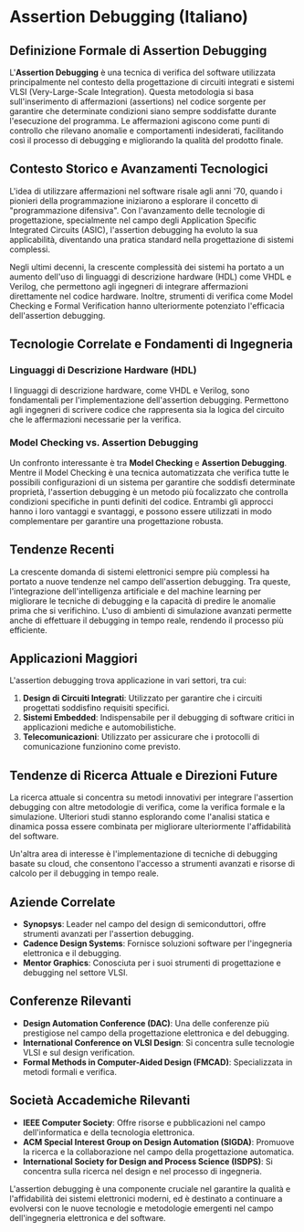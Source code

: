 # Assertion Debugging (Italiano)

## Definizione Formale di Assertion Debugging

L'**Assertion Debugging** è una tecnica di verifica del software utilizzata principalmente nel contesto della progettazione di circuiti integrati e sistemi VLSI (Very-Large-Scale Integration). Questa metodologia si basa sull'inserimento di affermazioni (assertions) nel codice sorgente per garantire che determinate condizioni siano sempre soddisfatte durante l'esecuzione del programma. Le affermazioni agiscono come punti di controllo che rilevano anomalie e comportamenti indesiderati, facilitando così il processo di debugging e migliorando la qualità del prodotto finale.

## Contesto Storico e Avanzamenti Tecnologici

L'idea di utilizzare affermazioni nel software risale agli anni '70, quando i pionieri della programmazione iniziarono a esplorare il concetto di "programmazione difensiva". Con l'avanzamento delle tecnologie di progettazione, specialmente nel campo degli Application Specific Integrated Circuits (ASIC), l'assertion debugging ha evoluto la sua applicabilità, diventando una pratica standard nella progettazione di sistemi complessi.

Negli ultimi decenni, la crescente complessità dei sistemi ha portato a un aumento dell'uso di linguaggi di descrizione hardware (HDL) come VHDL e Verilog, che permettono agli ingegneri di integrare affermazioni direttamente nel codice hardware. Inoltre, strumenti di verifica come Model Checking e Formal Verification hanno ulteriormente potenziato l'efficacia dell'assertion debugging.

## Tecnologie Correlate e Fondamenti di Ingegneria

### Linguaggi di Descrizione Hardware (HDL)

I linguaggi di descrizione hardware, come VHDL e Verilog, sono fondamentali per l'implementazione dell'assertion debugging. Permettono agli ingegneri di scrivere codice che rappresenta sia la logica del circuito che le affermazioni necessarie per la verifica.

### Model Checking vs. Assertion Debugging

Un confronto interessante è tra **Model Checking** e **Assertion Debugging**. Mentre il Model Checking è una tecnica automatizzata che verifica tutte le possibili configurazioni di un sistema per garantire che soddisfi determinate proprietà, l'assertion debugging è un metodo più focalizzato che controlla condizioni specifiche in punti definiti del codice. Entrambi gli approcci hanno i loro vantaggi e svantaggi, e possono essere utilizzati in modo complementare per garantire una progettazione robusta.

## Tendenze Recenti

La crescente domanda di sistemi elettronici sempre più complessi ha portato a nuove tendenze nel campo dell'assertion debugging. Tra queste, l'integrazione dell'intelligenza artificiale e del machine learning per migliorare le tecniche di debugging e la capacità di predire le anomalie prima che si verifichino. L'uso di ambienti di simulazione avanzati permette anche di effettuare il debugging in tempo reale, rendendo il processo più efficiente.

## Applicazioni Maggiori

L'assertion debugging trova applicazione in vari settori, tra cui:

1. **Design di Circuiti Integrati**: Utilizzato per garantire che i circuiti progettati soddisfino requisiti specifici.
2. **Sistemi Embedded**: Indispensabile per il debugging di software critici in applicazioni mediche e automobilistiche.
3. **Telecomunicazioni**: Utilizzato per assicurare che i protocolli di comunicazione funzionino come previsto.

## Tendenze di Ricerca Attuale e Direzioni Future

La ricerca attuale si concentra su metodi innovativi per integrare l'assertion debugging con altre metodologie di verifica, come la verifica formale e la simulazione. Ulteriori studi stanno esplorando come l'analisi statica e dinamica possa essere combinata per migliorare ulteriormente l'affidabilità del software.

Un'altra area di interesse è l'implementazione di tecniche di debugging basate su cloud, che consentono l'accesso a strumenti avanzati e risorse di calcolo per il debugging in tempo reale.

## Aziende Correlate

- **Synopsys**: Leader nel campo del design di semiconduttori, offre strumenti avanzati per l'assertion debugging.
- **Cadence Design Systems**: Fornisce soluzioni software per l'ingegneria elettronica e il debugging.
- **Mentor Graphics**: Conosciuta per i suoi strumenti di progettazione e debugging nel settore VLSI.

## Conferenze Rilevanti

- **Design Automation Conference (DAC)**: Una delle conferenze più prestigiose nel campo della progettazione elettronica e del debugging.
- **International Conference on VLSI Design**: Si concentra sulle tecnologie VLSI e sul design verification.
- **Formal Methods in Computer-Aided Design (FMCAD)**: Specializzata in metodi formali e verifica.

## Società Accademiche Rilevanti

- **IEEE Computer Society**: Offre risorse e pubblicazioni nel campo dell'informatica e della tecnologia elettronica.
- **ACM Special Interest Group on Design Automation (SIGDA)**: Promuove la ricerca e la collaborazione nel campo della progettazione automatica.
- **International Society for Design and Process Science (ISDPS)**: Si concentra sulla ricerca nel design e nel processo di ingegneria.

L'assertion debugging è una componente cruciale nel garantire la qualità e l'affidabilità dei sistemi elettronici moderni, ed è destinato a continuare a evolversi con le nuove tecnologie e metodologie emergenti nel campo dell'ingegneria elettronica e del software.